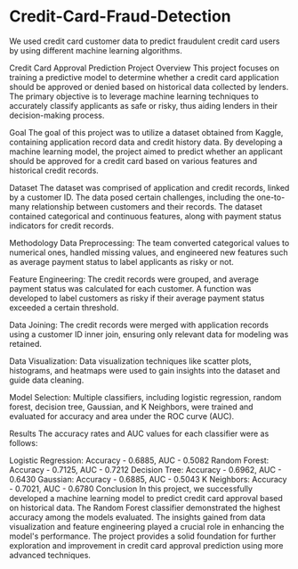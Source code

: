 # Credit-Card-Fraud-Detection
We used credit card customer data to predict fraudulent credit card users by using different machine learning algorithms.

Credit Card Approval Prediction Project
Overview
This project focuses on training a predictive model to determine whether a credit card application should be approved or denied based on historical data collected by lenders. The primary objective is to leverage machine learning techniques to accurately classify applicants as safe or risky, thus aiding lenders in their decision-making process.

Goal
The goal of this project was to utilize a dataset obtained from Kaggle, containing application record data and credit history data. By developing a machine learning model, the project aimed to predict whether an applicant should be approved for a credit card based on various features and historical credit records.

Dataset
The dataset was comprised of application and credit records, linked by a customer ID. The data posed certain challenges, including the one-to-many relationship between customers and their records. The dataset contained categorical and continuous features, along with payment status indicators for credit records.

Methodology
Data Preprocessing: The team converted categorical values to numerical ones, handled missing values, and engineered new features such as average payment status to label applicants as risky or not.

Feature Engineering: The credit records were grouped, and average payment status was calculated for each customer. A function was developed to label customers as risky if their average payment status exceeded a certain threshold.

Data Joining: The credit records were merged with application records using a customer ID inner join, ensuring only relevant data for modeling was retained.

Data Visualization: Data visualization techniques like scatter plots, histograms, and heatmaps were used to gain insights into the dataset and guide data cleaning.

Model Selection: Multiple classifiers, including logistic regression, random forest, decision tree, Gaussian, and K Neighbors, were trained and evaluated for accuracy and area under the ROC curve (AUC).

Results
The accuracy rates and AUC values for each classifier were as follows:

Logistic Regression: Accuracy - 0.6885, AUC - 0.5082
Random Forest: Accuracy - 0.7125, AUC - 0.7212
Decision Tree: Accuracy - 0.6962, AUC - 0.6430
Gaussian: Accuracy - 0.6885, AUC - 0.5043
K Neighbors: Accuracy - 0.7021, AUC - 0.6780
Conclusion
In this project, we successfully developed a machine learning model to predict credit card approval based on historical data. The Random Forest classifier demonstrated the highest accuracy among the models evaluated. The insights gained from data visualization and feature engineering played a crucial role in enhancing the model's performance. The project provides a solid foundation for further exploration and improvement in credit card approval prediction using more advanced techniques.



